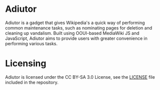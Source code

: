 # Adiutor

Adiutor is a gadget that gives Wikipedia's a quick way of performing common maintenance tasks, such as nominating pages for deletion and cleaning up vandalism. Built using OOUI-based MediaWiki JS and JavaScript, Adiutor aims to provide users with greater convenience in performing various tasks.

# Licensing

Adiutor is licensed under the CC BY-SA 3.0 License, see the [LICENSE](./LICENSE) file included in the repository.
